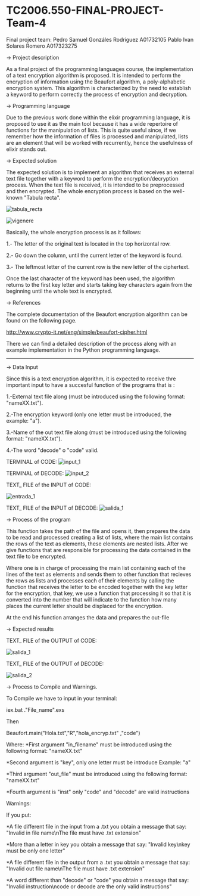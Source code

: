 # TC2006.550-FINAL-PROJECT-Team-4
Final project team: 
Pedro Samuel Gonzáles Rodríguez A01732105
Pablo Ivan Solares Romero A017323275


-> Project description

As a final project of the programming languages course, the implementation of a text encryption algorithm is proposed. It is intended to perform the encryption of information using the Beaufort algorithm, a poly-alphabetic encryption system. This algorithm is characterized by the need to establish a keyword to perform correctly the process of  encryption and decryption.

-> Programming language 

Due to the previous work done within the elixir programming language, it is proposed to use it as the main tool because it has a wide repertoire of functions for the manipulation of lists. This is quite useful since, if we remember how the information of files is processed and manipulated, lists are an element that will be worked with recurrently, hence the usefulness of elixir stands out.     

-> Expected solution

The expected solution is to implement an algorithm that receives an external text file together with a keyword to perform the encryption/decryption process. When the text file is received, it is intended to be preprocessed and then encrypted. The whole encryption process is based on the well-known "Tabula recta".

![tabula_recta](https://user-images.githubusercontent.com/108293127/180913208-784ed87e-0e5f-4215-b9de-cc1826fd84fe.png)

![vigenere](https://user-images.githubusercontent.com/108293127/181595096-33b594aa-3e58-436f-89d9-fb3ae7ac16a7.gif)



Basically, the whole encryption process is as it follows: 

1.- The letter of the original text is located in the top horizontal row.

2.- Go down the column, until the current letter of the keyword is found.

3.- The leftmost letter of the current row is the new letter of the ciphertext.

Once the last character of the keyword has been used, the algorithm returns to the first key letter and starts taking key characters again from the beginning until the whole text is encrypted.

-> References

The complete documentation of the Beaufort encryption algorithm can be found on the following page. 

http://www.crypto-it.net/eng/simple/beaufort-cipher.html

There we can find a detailed description of the process along with an example implementation in the Python programming language.

---------------------------------------------------------------------

-> Data Input

Since this is a text encryption algorithm, it is expected to receive thre important input to have a succesful function of the programs that is :

1.-External text file along (must be introduced using the following format: "nameXX.txt"). 

2.-The encryption keyword (only one letter must be introduced, the example: "a"). 

3.-Name of the out text file along (must be introduced using the following format: "nameXX.txt").

4.-The word "decode" o "code" valid.

TERMINAL of CODE:
![input_1](https://user-images.githubusercontent.com/108293097/181804404-3b3f0091-6028-430f-af81-98983b305165.JPG)

TERMINAL of DECODE:
![input_2](https://user-images.githubusercontent.com/108293097/181804417-afb3fde3-db00-4043-a208-42b896994414.JPG)

TEXT_ FILE of the INPUT of CODE:

![entrada_1](https://user-images.githubusercontent.com/108293097/181799402-fbe82b23-a602-41d0-bfd8-e47309c5fca1.JPG)

TEXT_ FILE of the INPUT of DECODE:
![salida_1](https://user-images.githubusercontent.com/108293097/181804201-fc5393e0-1157-4b9d-817a-fb033d54acea.JPG)

-> Process of the program 

This function takes the path of the file and opens it, then prepares the data to be read and processed creating a list of lists, where the main list contains the rows of the text as elements, these elements are nested lists. After we give functions that are responsible for processing the data contained in the text file to be encrypted. 

Where one is in charge of processing the main list containing each of the lines of the text as elements and sends them to other function that recieves the rows as lists and processes each of their elements by calling the function that receives the letter to be encoded together with the key letter for the encryption, that key, we use a function that processing it so that it is converted into the number that will indicate to the function how many places the current letter should be displaced for the encryption. 

At the end his function arranges the data and prepares the out-file

-> Expected results

TEXT_ FILE of the OUTPUT of CODE:

![salida_1](https://user-images.githubusercontent.com/108293097/181799446-1f501d18-eb4d-4de8-a16d-eaad17457490.JPG)

TEXT_ FILE of the OUTPUT of DECODE:

![salida_2](https://user-images.githubusercontent.com/108293097/181804153-2f95285a-5498-4326-9228-c8dfa4b11def.JPG)

-> Process to Compile and Warnings.

To Compile we have to input in your terminal:

iex.bat .\"File_name".exs

Then 

Beaufort.main("Hola.txt","R","hola_encryp.txt" ,"code")

Where: 
*First argument "in_filename" must be introduced using the following format: "nameXX.txt"

*Second argument is "key", only one letter must be introduce Example: "a"

*Third argument "out_file" must be introduced using the following format: "nameXX.txt"

*Fourth argument is "inst" only "code" and "decode" are valid instructions

Warnings:

If you put:

*A file different file in the input from a .txt you obtain a message that say: "Invalid in file name\nThe file must have .txt extension"

*More than a letter in key you obtain a message that say: "Invalid key\nkey must be only one letter"

*A file different file in the output from a .txt you obtain a message that say: "Invalid out file name\nThe file must have .txt extension"

*A word different than "decode" or "code" you obtain a message that say: "Invalid instruction\ncode or decode are the only valid instructions"










